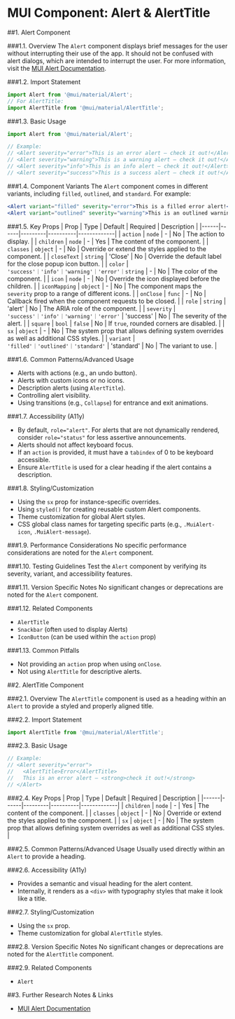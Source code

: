 # MUI Component: Alert & AlertTitle

##1. Alert Component

###1.1. Overview
The `Alert` component displays brief messages for the user without interrupting their use of the app. It should not be confused with alert dialogs, which are intended to interrupt the user. For more information, visit the [MUI Alert Documentation](https://mui.com/material-ui/react-alert/).

###1.2. Import Statement
```jsx
import Alert from '@mui/material/Alert';
// For AlertTitle:
import AlertTitle from '@mui/material/AlertTitle';
```

###1.3. Basic Usage
```jsx
import Alert from '@mui/material/Alert';

// Example:
// <Alert severity="error">This is an error alert — check it out!</Alert>
// <Alert severity="warning">This is a warning alert — check it out!</Alert>
// <Alert severity="info">This is an info alert — check it out!</Alert>
// <Alert severity="success">This is a success alert — check it out!</Alert> // Default severity
```

###1.4. Component Variants
The `Alert` component comes in different variants, including `filled`, `outlined`, and `standard`. For example:
```jsx
<Alert variant="filled" severity="error">This is a filled error alert!</Alert>
<Alert variant="outlined" severity="warning">This is an outlined warning alert!</Alert>
```

###1.5. Key Props
| Prop | Type | Default | Required | Description |
|------|------|---------|----------|-------------|
| `action` | `node` | - | No | The action to display. |
| `children` | `node` | - | Yes | The content of the component. |
| `classes` | `object` | - | No | Override or extend the styles applied to the component. |
| `closeText` | `string` | 'Close' | No | Override the default label for the close popup icon button. |
| `color` | `'success'｜'info'｜'warning'｜'error'｜string` | - | No | The color of the component. |
| `icon` | `node` | - | No | Override the icon displayed before the children. |
| `iconMapping` | `object` | - | No | The component maps the `severity` prop to a range of different icons. |
| `onClose` | `func` | - | No | Callback fired when the component requests to be closed. |
| `role` | `string` | 'alert' | No | The ARIA role of the component. |
| `severity` | `'success'｜'info'｜'warning'｜'error'` | 'success' | No | The severity of the alert. |
| `square` | `bool` | `false` | No | If `true`, rounded corners are disabled. |
| `sx` | `object` | - | No | The system prop that allows defining system overrides as well as additional CSS styles. |
| `variant` | `'filled'｜'outlined'｜'standard'` | 'standard' | No | The variant to use. |

###1.6. Common Patterns/Advanced Usage
- Alerts with actions (e.g., an undo button).
- Alerts with custom icons or no icons.
- Description alerts (using `AlertTitle`).
- Controlling alert visibility.
- Using transitions (e.g., `Collapse`) for entrance and exit animations.

###1.7. Accessibility (A11y)
- By default, `role="alert"`. For alerts that are not dynamically rendered, consider `role="status"` for less assertive announcements.
- Alerts should not affect keyboard focus.
- If an `action` is provided, it must have a `tabindex` of 0 to be keyboard accessible.
- Ensure `AlertTitle` is used for a clear heading if the alert contains a description.

###1.8. Styling/Customization
- Using the `sx` prop for instance-specific overrides.
- Using `styled()` for creating reusable custom Alert components.
- Theme customization for global Alert styles.
- CSS global class names for targeting specific parts (e.g., `.MuiAlert-icon`, `.MuiAlert-message`).

###1.9. Performance Considerations
No specific performance considerations are noted for the `Alert` component.

###1.10. Testing Guidelines
Test the `Alert` component by verifying its severity, variant, and accessibility features.

###1.11. Version Specific Notes
No significant changes or deprecations are noted for the `Alert` component.

###1.12. Related Components
- `AlertTitle`
- `Snackbar` (often used to display Alerts)
- `IconButton` (can be used within the `action` prop)

###1.13. Common Pitfalls
- Not providing an `action` prop when using `onClose`.
- Not using `AlertTitle` for descriptive alerts.

##2. AlertTitle Component

###2.1. Overview
The `AlertTitle` component is used as a heading within an `Alert` to provide a styled and properly aligned title.

###2.2. Import Statement
```jsx
import AlertTitle from '@mui/material/AlertTitle';
```

###2.3. Basic Usage
```jsx
// Example:
// <Alert severity="error">
//   <AlertTitle>Error</AlertTitle>
//   This is an error alert — <strong>check it out!</strong>
// </Alert>
```

###2.4. Key Props
| Prop | Type | Default | Required | Description |
|------|------|---------|----------|-------------|
| `children` | `node` | - | Yes | The content of the component. |
| `classes` | `object` | - | No | Override or extend the styles applied to the component. |
| `sx` | `object` | - | No | The system prop that allows defining system overrides as well as additional CSS styles. |

###2.5. Common Patterns/Advanced Usage
Usually used directly within an `Alert` to provide a heading.

###2.6. Accessibility (A11y)
- Provides a semantic and visual heading for the alert content.
- Internally, it renders as a `<div>` with typography styles that make it look like a title.

###2.7. Styling/Customization
- Using the `sx` prop.
- Theme customization for global `AlertTitle` styles.

###2.8. Version Specific Notes
No significant changes or deprecations are noted for the `AlertTitle` component.

###2.9. Related Components
- `Alert`

##3. Further Research Notes & Links
- [MUI Alert Documentation](https://mui.com/material-ui/react-alert/)
